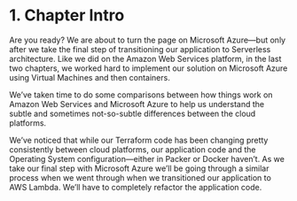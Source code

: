 # 1. Chapter Intro

Are you ready? We are about to turn the page on Microsoft Azure—but only after we take the final step of transitioning our application to Serverless architecture. Like we did on the Amazon Web Services platform, in the last two chapters, we worked hard to implement our solution on Microsoft Azure using Virtual Machines and then containers.

We’ve taken time to do some comparisons between how things work on Amazon Web Services and Microsoft Azure to help us understand the subtle and sometimes not-so-subtle differences between the cloud platforms.

We’ve noticed that while our Terraform code has been changing pretty consistently between cloud platforms, our application code and the Operating System configuration—either in Packer or Docker haven’t. As we take our final step with Microsoft Azure we’ll be going through a similar process when we went through when we transitioned our application to AWS Lambda. We’ll have to completely refactor the application code.